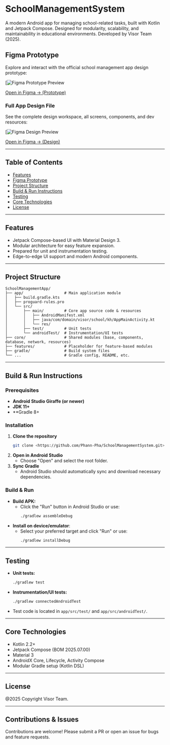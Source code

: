 # SchoolManagementSystem

A modern Android app for managing school-related tasks, built with Kotlin and Jetpack Compose. Designed for modularity, scalability, and maintainability in educational environments. Developed by Visor Team (2025).

## Figma Prototype

Explore and interact with the official school management app design prototype:

[![Figma Prototype Preview](https://www.figma.com/design/teD0zvKucDuHC4VZCh3ZiA/School-Management-System?node-id=0-1&m=dev&t=EJvMr5EOwgZO1HFn-1)

[Open in Figma → (Prototype)](https://www.figma.com/design/teD0zvKucDuHC4VZCh3ZiA/School-Management-System?node-id=0-1&m=dev&t=EJvMr5EOwgZO1HFn-1)

### Full App Design File

See the complete design workspace, all screens, components, and dev resources:

[![Figma Design Preview](https://www.figma.com/design/teD0zvKucDuHC4VZCh3ZiA/School-Management-System?node-id=0-1&m=dev&t=EJvMr5EOwgZO1HFn-1)

[Open in Figma → (Design)](https://www.figma.com/design/teD0zvKucDuHC4VZCh3ZiA/School-Management-System?node-id=0-1&m=dev&t=EJvMr5EOwgZO1HFn-1)

---

## Table of Contents

- [Features](#features)
- [Figma Prototype](#figma-prototype)
- [Project Structure](#project-structure)
- [Build & Run Instructions](#build--run-instructions)
- [Testing](#testing)
- [Core Technologies](#core-technologies)
- [License](#license)

---

## Features

- Jetpack Compose-based UI with Material Design 3.
- Modular architecture for easy feature expansion.
- Prepared for unit and instrumentation testing.
- Edge-to-edge UI support and modern Android components.

---

## Project Structure

```plaintext
SchoolManagementApp/
├── app/                  # Main application module
│   ├── build.gradle.kts
│   ├── proguard-rules.pro
│   └── src/
│       ├── main/         # Core app source code & resources
│       │   ├── AndroidManifest.xml
│       │   ├── java/com/domain/visor/school/kh/AppMainActivity.kt
│       │   └── res/
│       ├── test/         # Unit tests
│       └── androidTest/  # Instrumentation/UI tests
├── core/                 # Shared modules (base, components, database, network, resources)
├── features/             # Placeholder for feature-based modules
├── gradle/               # Build system files
└── ...                   # Gradle config, README, etc.
```

---

## Build & Run Instructions

### Prerequisites

- **Android Studio Giraffe (or newer)**
- **JDK 11+**
- **Gradle 8+

### Installation

1. **Clone the repository**
   ```sh
   git clone <https://github.com/Phann-Pha/SchoolManagementSystem.git>
   ```
2. **Open in Android Studio**
    - Choose "Open" and select the root folder.
3. **Sync Gradle**
    - Android Studio should automatically sync and download necessary dependencies.

### Build & Run

- **Build APK:**
    - Click the "Run" button in Android Studio or use:
      ```sh
      ./gradlew assembleDebug
      ```
- **Install on device/emulator**:
    - Select your preferred target and click "Run" or use:
      ```sh
      ./gradlew installDebug
      ```

---

## Testing

- **Unit tests:**
  ```sh
  ./gradlew test
  ```
- **Instrumentation/UI tests:**
  ```sh
  ./gradlew connectedAndroidTest
  ```
- Test code is located in `app/src/test/` and `app/src/androidTest/`.

---

## Core Technologies

- Kotlin 2.2+
- Jetpack Compose (BOM 2025.07.00)
- Material 3
- AndroidX Core, Lifecycle, Activity Compose
- Modular Gradle setup (Kotlin DSL)

---

## License

@2025 Copyright Visor Team.

---

## Contributions & Issues

Contributions are welcome! Please submit a PR or open an issue for bugs and feature requests.